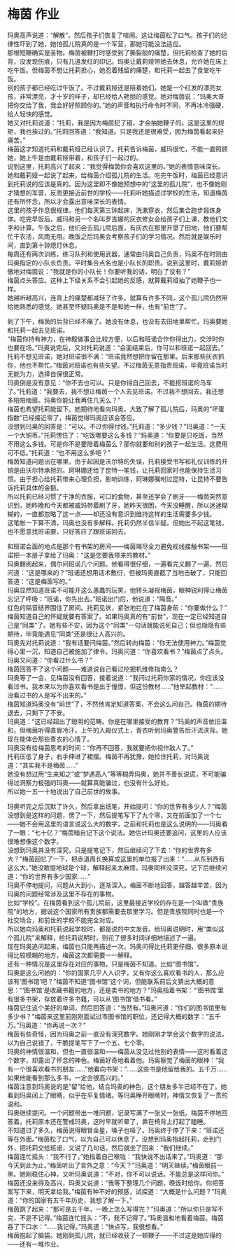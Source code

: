 # 梅茵 作业
玛奥高声说道：“解散”，然后孩子们恢复了喧闹。这让梅茵松了口气。孩子们的纪律性吓到了她，她怕孤儿院真的是一个军营，那她可能没法适应。  
那根短鞭确实是圣物。梅茵被鞭打时感受到了撕裂般的痛楚，但托莉检查了她的后背，没发现伤痕，只有几道发红的印记。玛奥让戴莉娅带她去休息，允许她在床上吃午饭。但梅茵不想让托莉担心，她忍着残留的痛楚，和托莉一起去了食堂吃午饭。  
别的孩子都已经吃过午饭了。不过戴莉娅还是陪着她们。她是一个红发的漂亮女孩，非常漂亮，才十岁的样子，却已经给人艳丽的感觉。她对梅茵说：“玛奥大哥把你交给了我，我会好好照顾你的。”她的声音和执行命令时不同，不再冰冷强硬，给人轻快的感觉。  
她又对托莉说道：“托莉，我是因为梅茵犯了错，才会抽她鞭子的。这是这里的规矩，我也挨过的。”托莉回答道：“我知道。只是我还是很难受，因为梅茵看起来好痛苦。”  
梅茵这才知道托莉和戴莉娅已经认识了。托莉告诉梅茵，威玛很忙，不能一直照顾她，她上午是由戴莉娅带着，和孩子们一起过的。  
说到这里，托莉高兴了起来：“我觉得梅茵你会喜欢这里的。”她的表情意味深长。  
她和戴莉娅一起说了起来，给梅茵介绍孤儿院的生活。吃完午饭时，梅茵已经意识到托莉说的应该是真的。因为这里即不像她预想中的“这里的孤儿院”，也不像她刚才猜想的军营，反而更接近前世的学校——托莉听她描述过学校的生活，知道梅茵还有所怀念，所以才会露出意味深长的表情。  
这里的孩子作息很规律。他们每天第三钟起床，洗漱穿衣，然后集合跑步锻炼身体。吃完早饭后，威玛和另一个名叫罗吉娜的灰衣修女会给孩子们上课，教他们文字和计算。午饭之后，他们会去孤儿院后面，有灰衣在那里开垦了田地，他们要帮忙干农活，风雨无阻。晚饭之后玛奥会考察孩子们的学习情况。然后就是娱乐时间，直到第十钟熄灯休息。  
每周还有两次训练，练习队列和使用武器，通常由玛奥自己负责，玛奥不在时则由玛奥指定的小队长负责。平时集合点名也是小队长的职责。说到这里时，戴莉娅骄傲地对梅茵说：“我就是你的小队长！你要听我的话，明白了没有？”  
梅茵点头答应。这种上下级关系不会引起她的反感，就算戴莉娅抽了她鞭子也一样。  
她越听越高兴，连背上的痛楚都减轻了许多。就算有许多不同，这个孤儿院仍然带给她熟悉的感觉。她甚至怀疑玛奥是不是和她一样，也有“前世”了。  


到了下午，梅茵的后背已经不痛了。她没有休息，也没有去田地里帮忙。玛奥要她和托莉一起去见班诺。  
“梅茵你持有神力，在神殿做事会比较方便，以后和班诺合作你得出力，交涉时你也要在场。”玛奥说完后，又对托莉说道：“会面结束后，你可以和班诺一起回去。”  
托莉不想见班诺，她对班诺很不满：“班诺竟然想把你留在那里。后来那些灰衣抓你，他也不帮忙。”梅茵对班诺也有些失望。不过梅茵无意指责班诺，毕竟班诺当时无能为力，选择自保很正常。  
玛奥倒是没有意见：“你不去也可以。只是你得自己回去，不能搭班诺的马车了。”托莉道：“我要去，我不想让梅茵一个人去见班诺。不过我不想回去，我还想多陪陪梅茵。玛奥你能让我再住几天么？”  
梅茵也希望托莉能留下。她期待地看向玛奥。大致了解了孤儿院后，玛奥的“坏蛋指数”已经接近零了，梅茵觉得玛奥应该会答应。  
没想到玛奥的回答是：“可以。不过你得付钱。”托莉道：“多少钱？”玛奥道：“一天一个大铜币。”托莉愣住了：“吃饭哪要这么多钱？”玛奥道：“你要是只吃饭，当然不用这么多钱。可是你不是要陪着梅茵么？那你就要和别的孩子一起生活。这费用可不低。”托莉道：“也不用这么多吧？”  
梅茵知道问题出在哪里。由于起因是沃尔特的失误，托莉接受书写和礼仪训练的开销是由沃尔特承担的。珂琳娜还给了昆特一笔钱，让托莉回家时也能保持生活习惯。由于担心给托莉带来心理负担，影响训练，珂琳娜嘱咐过昆特，让昆特不要告诉托莉具体的金额。  
所以托莉已经习惯了干净的衣服，可口的食物，甚至还学会了刷牙——梅茵突然意识到，她昨晚和今天都被威玛带着刷了牙，她昨天很困，今天没睡醒，所以迷迷糊糊的，一直都忽略了这一点——却还没有意识到维持这样的生活需要多少钱。  
这笔帐一下算不清，玛奥也没有多解释。托莉仍然半信半疑。但她出不起这笔钱，也不愿意找班诺要，只好答应了跟班诺回去。  


和班诺会面的地点是那个有书架的房间——梅茵竭尽全力避免视线接触书架——班诺把一本册子拿给了玛奥：“这是您要我带来的教材。”  
玛奥翻阅起来，偶尔问班诺几个问题。他看得很仔细，一遍看完又翻了一遍，然后问道：“这是哪来的？”班诺还想用话术敷衍，但被玛奥直截了当地击破了，只能回答道：“这是梅茵写的。”  
玛奥显然知道班诺不可能开这么愚蠢的玩笑，他转头凝视梅茵，眼神锐利得让梅茵忘记了呼吸：“班诺，你先出去。”班诺出门后，他说道：“隔音。”  
红色的隔音结界围住了房间。托莉见状，紧张地拦在了梅茵身前：“你要做什么？”  
梅茵知道自己的怀疑就要有答案了。如果玛奥真的有“前世”，现在一定已经知道自己是“同类”了。她有些不安，因为这个“同类”一句话就能说死自己；但也隐隐有些期待，毕竟能遇见“同类”还是很让人高兴的。  
玛奥先对托莉说道：“我有话要问梅茵。”然后转向梅茵：“你无法使用神力。”梅茵觉得心里一沉，知道自己被施加了律令。玛奥问道：“你喜欢看书？”梅茵点了点头。玛奥又问道：“你看过什么书？”  
梅茵回答不了这个问题——难道说自己看过挖掘机维修指南么？  
玛奥等了一会，见梅茵没有回答，接着说道：“我问过托莉你家的情况，你应该没看过书。我本来以为你喜欢看书是出于憧憬，但这份教材……”他举起教材：“……没看过书的人是写不出来的。”  
梅茵知道玛奥没有“前世”了，不然他肯定知道答案，不会这么问自己。梅茵的期待退去，只剩下了不安。  
玛奥道：“这已经超出了聪明的范畴。你是在哪里接受的教育？”玛奥的声音依旧温和，但梅茵听得直冒冷汗。上午的入殿仪式上，青衣听到玛奥警告后汗流浃背。她现在能体会那些青衣的心情了。  
玛奥没有给梅茵思考的时间：“你再不回答，我就要把你视作敌人了。”  
托莉压低了身子，右手伸进了裙摆。梅茵不再犹豫，她拉住托莉，对玛奥说道：“其实我不是梅茵……”  
她没有想过用“生来知之”或“梦遇高人”等等糊弄玛奥，她并不善长说谎，不可能骗得过洞察力极强的玛奥——就算真能骗过，也没有什么好处。  
所以她一五一十地说出了自己前世的故事。  


玛奥听完之后沉默了许久，然后拿出纸笔，开始提问：“你的世界有多少人？”梅茵没想到是这样的问题，愣了一下，然后提笔写下了九个零，又在前面加了一个七——她不会用这里的语言说这么大的数字，之前和托莉也是这么说明的——玛奥看了一眼：“七十亿？”梅茵暗自记下这个说法。她估计玛奥还要追问，这里的人应该很难想像这个数字。  
没想到玛奥并没有深究，只是提笔记下，然后继续问了下去：“你的世界有多大？”梅茵回忆了一下，把赤道周长换算成这里的单位报了出来：“……从东到西有这么大。”她没敢提地球是个球，解释起来太麻烦。玛奥同样没深究，记下后继续问道：“你的世界有多少国家……”  
玛奥不停地提问，问题从大到小，逐渐深入。梅茵不断地回答，越答越辛苦，因为玛奥的问题经常涉及这里不存在的事物。  
比如“学校”。在梅茵看到这个孤儿院前，这里最接近学校的存在是一个叫做“贵族院”的地方，据说这个国家所有贵族都需要去那里学习。但是贵族院同时也是一个社交场合，和前世的学校不能完全对应。  
所以她向玛奥和托莉说起学校时，都是说的中文发音。给玛奥说明时，用“类似这个孤儿院”来解释，给托莉说明时，则花了很多时间详细地描述了一遍。  
现在玛奥追问起来，梅茵也只能再描述一次。玛奥问得比托莉更仔细，很多原本说得比较模糊的地方，梅茵这次都需要一一解释。  
还有一种情况是这里存在对应的事物，只是梅茵不知道。比如“图书馆”。  
玛奥是这么问她的：“你的国家几乎人人识字，又有你这么喜欢看书的人，那么应该有‘图书馆’吧？”梅茵不知道“图书馆”这个词，但能联系前后文猜出大概的意思：“‘图书馆’是收藏书籍的地方，还是卖书的地方？”玛奥指着书架：“‘图书馆’里有很多书架，存放着许多书籍，可以从‘图书馆’借书看。”  
梅茵记住这个美好的单词，然后回答道：“当然有。”玛奥问道：“你们的图书馆里有多少书？”梅茵来这里前刚刚面试过市图书馆的职位，还记得大概的数字：“五千万。”玛奥道：“你再说一次？”  
梅茵有些奇怪，因为玛奥之前一直没有深究数字。她刚刚才学会这个数字的说法，以为自己说错了，干脆提笔写下了一个五、七个零。  
玛奥的神情很温和，但也一直很温和——梅茵从没见过他别的表情——这时看着这个数字，却露出了怀念的神色。梅茵好奇地看着他。玛奥察觉了梅茵的眼神：“我有一个很喜欢看书的朋友……”他看向书架：“……这些书是他留给我的。五千万……如果他能看到那么多书，一定会很高兴的。”  
梅茵注意到玛奥说的是“留”给他，结合玛奥的神色，这个朋友多半已经不在了。她看到玛奥闭上了眼睛，似乎在平复情绪。等玛奥睁开眼睛时，神情又恢复了一贯的温和。  
玛奥继续提问。一个问题带出一堆问题，记录写满了一张又一张纸。梅茵不停地回答着。托莉原本还在警戒玛奥，这时早就听晕了，靠在椅背上打起了瞌睡。  
不知道过了多久，梅茵说得眼冒金星，嗓子也哑了。玛奥终于停了下来：“班诺还等在外面。”梅茵松了口气，以为自己可以休息了。没想到玛奥抱起托莉，走到门外，把托莉交给班诺，又说了几句话，然后就坐了回来：“我们继续。”  
梅茵连忙摇头：“我不行了。”她指着自己喉咙：“我快说不出话来了。”玛奥道：“那今天到此为止。”梅茵听出了言外之意：“今天？”玛奥道：“明天继续。”梅茵眼前一黑。她刚稳住心神，又听玛奥说道：“不对，你不可以说话。不能总是这样问你。”  
梅茵还没来得及高兴，玛奥又说道：“我等下整理几个问题，晚饭时给你。你把答案写下来，明天拿给我。”梅茵有种不好的预感，试探道：“大概是什么问题？”玛奥道：“你的国家有五千年历史，我想了解一下。”  
梅茵跳了起来：“那可是五千年，一晚上怎么写得完？”玛奥道：“所以你只是写不完，不是不记得。”梅茵连忙摇头：“不，我不记得了。”玛奥温和地看着梅茵。梅茵吞了下口水：“……我记得。”玛奥道：“快点写，我很想看。”  
梅茵抱起了脑袋。她刚到孤儿院，就已经收获了一顿鞭子——不过这是她应得的——还有一堆作业。  


